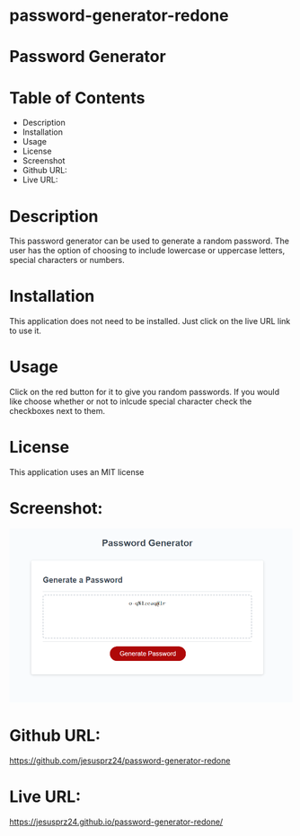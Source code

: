 # password-generator-redone

# Password Generator

# Table of Contents
- Description
- Installation
- Usage
- License
- Screenshot
- Github URL:
- Live URL:

# Description
This password generator can be used to generate a random password. The user has the option of choosing to include lowercase or uppercase letters, special characters or numbers.

# Installation
This application does not need to be installed. Just click on the live URL link to use it.

# Usage
Click on the red button for it to give you random passwords. If you would like choose whether or not to inlcude special character check the checkboxes next to them.

# License
This application uses an MIT license

# Screenshot:
![alt text](./Develop/images/screenshot.png "screenshot")

# Github URL:
https://github.com/jesusprz24/password-generator-redone

# Live URL:
https://jesusprz24.github.io/password-generator-redone/
